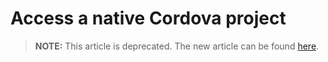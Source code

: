 <properties
   pageTitle="Access a native Cordova project | Cordova"
   description="description"
   services="na"
   documentationCenter=""
   authors="normesta"
   tags=""/>
<tags
   ms.service="na"
   ms.devlang="javascript"
   ms.topic="article"
   ms.tgt_pltfrm="mobile-multiple"
   ms.workload="na"
   ms.date="09/10/2015"
   ms.author="normesta"/>

# Access a native Cordova project

> **NOTE:** This article is deprecated. The new article can be found [here](/articles/develop-apps/access-native-cordova-project.md).
